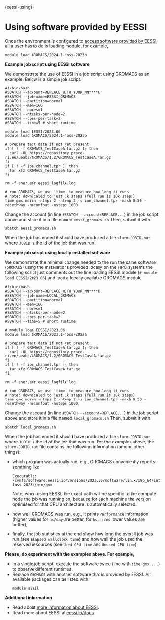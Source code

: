 (eessi-using)=

# Using software provided by EESSI

Once the environment is configured to
[access software provided by EESSI](eessi-access-on-nris), all a
user has to do is loading module, for example,

    module load GROMACS/2024.1-foss-2023b


**Example job script using EESSI software**

We demonstrate the use of EESSI in a job script using GROMACS as an example. Below is a simple job script. 

    #!/bin/bash
    #SBATCH --account=REPLACE_WITH_YOUR_NN****K
    #SBATCH --job-name=EESSI_GROMACS
    #SBATCH --partition=normal
    #SBATCH --mem=16G
    #SBATCH --nodes=1
    #SBATCH --ntasks-per-node=2
    #SBATCH --cpus-per-task=2
    #SBATCH --time=5 # short runtime

    module load EESSI/2023.06
    module load GROMACS/2024.1-foss-2023b

    # prepare test data if not yet present
    if [ ! -f GROMACS_TestCaseA.tar.gz ]; then
      curl -OL https://repository.prace-ri.eu/ueabs/GROMACS/1.2/GROMACS_TestCaseA.tar.gz
    fi
    if [ ! -f ion_channel.tpr ]; then
      tar xfz GROMACS_TestCaseA.tar.gz
    fi

    rm -f ener.edr eessi_logfile.log

    # run GROMACS, we use 'time' to measure how long it runs
    # note: downscaled to just 1k steps (full run is 10k steps)
    time gmx mdrun -ntmpi 2 -ntomp 2 -s ion_channel.tpr -maxh 0.50 -resethway -noconfout -nsteps 1000

Change the account (in line `#SBATCH --account=REPLACE...`) in the job script
above and store it in a file named `eessi_gromacs.sh`
Then, submit it with

    sbatch eessi_gromacs.sh

When the job has ended it should have produced a file `slurm-JOBID.out` where
`JOBID` is the id of the job that was run.


**Example job script using locally installed software**

We demonstrate the minimal change needed to the run the same software
(`GROMACS`) using the installations provided locally on the HPC systems the
following script just comments out the line loading EESSI module (`# module load EESSI/2023.06`) and load a locally available GROMACS module

    #!/bin/bash
    #SBATCH --account=REPLACE_WITH_YOUR_NN****K
    #SBATCH --job-name=LOCAL_GROMACS
    #SBATCH --partition=normal
    #SBATCH --mem=16G
    #SBATCH --nodes=1
    #SBATCH --ntasks-per-node=2
    #SBATCH --cpus-per-task=2
    #SBATCH --time=5 # short runtime

    # module load EESSI/2023.06
    module load GROMACS/2023.1-foss-2022a

    # prepare test data if not yet present
    if [ ! -f GROMACS_TestCaseA.tar.gz ]; then
      curl -OL https://repository.prace-ri.eu/ueabs/GROMACS/1.2/GROMACS_TestCaseA.tar.gz
    fi
    if [ ! -f ion_channel.tpr ]; then
      tar xfz GROMACS_TestCaseA.tar.gz
    fi

    rm -f ener.edr eessi_logfile.log

    # run GROMACS, we use 'time' to measure how long it runs
    # note: downscaled to just 1k steps (full run is 10k steps)
    time gmx mdrun -ntmpi 2 -ntomp 2 -s ion_channel.tpr -maxh 0.50 -resethway -noconfout -nsteps 1000

Change the account (in line `#SBATCH --account=REPLACE...`) in the job script
above and store it in a file named `local_gromacs.sh`
Then, submit it with

    sbatch local_gromacs.sh

When the job has ended it should have produced a file `slurm-JOBID.out` where
`JOBID` is the id of the job that was run. For the examples above, the `slurm-JOBID.out`
file contains the following information (among other things):
- which program was actually run, e.g., GROMACS conveniently reports somthing like

      Executable:   /cvmfs/software.eessi.io/versions/2023.06/software/linux/x86_64/intel/skylake_avx512/software/GROMACS/2024.1-foss-2023b/bin/gmx

  Note, when using EESSI, the exact path will be specific to the
  compute node the job was running on, because for each machine the version
  optimised for that CPU architecture is automatically selected.

- how well GROMACS was run, e.g., it prints `Performance` information (higher
  values for `ns/day` are better, for `hours/ns` lower values are better),

- finally, the job statistics at the end show how long the overall job was run
  (see `Elapsed wallclock time`) and how well the job used the reserved resources
  (see `Used CPU time` and `Unused CPU time`)

**Please, do experiment with the examples above. For example,**

- In a single job script, execute the software twice (line with `time gmx ...`)
  to observe different runtimes.
- Replace `GROMACS` with another software that is provided by EESSI. All
  available packages can be listed with
  ```
  module avail
  ```

**Additional information**

- Read about [more information about EESSI](eessi-topics).
- Read more about EESSI at [eessi.io/docs](https://eessi.io/docs).
